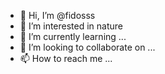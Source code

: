 - 👋 Hi, I’m @fidosss
- 👀 I’m interested in nature
- 🌱 I’m currently learning ...
- 💞️ I’m looking to collaborate on ...
- 📫 How to reach me ...

<!---
fidosss/fidosss is a ✨ special ✨ repository because its `README.md` (this file) appears on your GitHub profile.
You can click the Preview link to take a look at your changes.
--->

